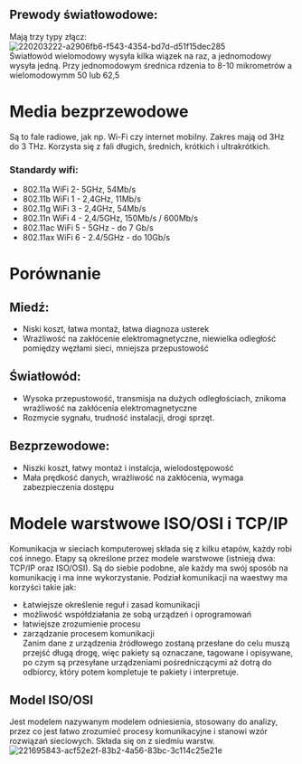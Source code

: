 ## Prewody światłowodowe:
Mają trzy typy złącz:  
![220203222-a2906fb6-f543-4354-bd7d-d51f15dec285](https://github.com/user-attachments/assets/4c74ce83-043d-4173-bcd5-360019725454)  
Światłowód wielomodowy wysyła kilka wiązek na raz, a jednomodowy wysyła jedną. Przy jednomodowym średnica rdzenia to 8-10 mikrometrów a wielomodowymm 50 lub 62,5
# Media bezprzewodowe
Są to fale radiowe, jak np. Wi-Fi czy internet mobilny. Zakres mają od 3Hz do 3 THz. Korzysta się z fali długich, średnich, krótkich i ultrakrótkich.
### Standardy wifi:
- 802.11a WiFi 2- 5GHz, 54Mb/s
- 802.11b WiFi 1 - 2,4GHz, 11Mb/s
- 802.11g WiFi 3 - 2,4GHz, 54Mb/s
- 802.11n WiFi 4 - 2,4/5GHz, 150Mb/s / 600Mb/s
- 802.11ac WiFi 5 - 5GHz - do 7 Gb/s
- 802.11ax WiFi 6 - 2.4/5GHz - do 10Gb/s
# Porównanie
## Miedź:
- Niski koszt, łatwa montaż, łatwa diagnoza usterek
- Wrażliwość na zakłócenie elektromagnetyczne, niewielka odległość pomiędzy węzłami sieci, mniejsza przepustowość
## Światłowód:
- Wysoka przepustowość, transmisja na dużych odległościach, znikoma wrażliwość na zakłócenia elektromagnetyczne
- Rozmycie sygnału, trudność instalacji, drogi sprzęt.
## Bezprzewodowe:
- Niszki koszt, łatwy montaż i instalcja, wielodostępowość
- Mała prędkość danych, wrażliwość na zakłócenia, wymaga zabezpieczenia dostępu
# Modele warstwowe ISO/OSI i TCP/IP
Komunikacja w sieciach komputerowej składa się z kilku etapów, każdy robi coś innego. Etapy są określone przez modele warstwowe (istnieją dwa: TCP/IP oraz ISO/OSI). Są do siebie podobne, ale każdy ma swój sposób na komunikację i ma inne wykorzystanie. Podział komunikacji na waestwy ma korzyści takie jak:
- Łatwiejsze określenie reguł i zasad komunikacji
- możliwość współdziałania ze sobą urządzeń i oprogramowań
- łatwiejsze zrozumienie procesu
- zarządzanie procesem komunikacji  
Zanim dane z urządzenia źródłowego zostaną przesłane do celu muszą przejść długą drogę, więc pakiety są oznaczane, tagowane i opisywane, po czym są przesyłane urządzeniami pośredniczącymi aż dotrą do odbiorcy, który potem kompletuje te pakiety i interpretuje.
## Model ISO/OSI
Jest modelem nazywanym modelem odniesienia, stosowany do analizy, przez co jest łatwo zrozumieć procesy komunikacyjne i stanowi wzór rozwiązań sieciowych. Składa się on z siedmiu warstw.
![221695843-acf52e2f-83b2-4a56-83bc-3c114c25e21e](https://github.com/user-attachments/assets/32caf80c-c773-46aa-bc1a-1853684cff7c)

